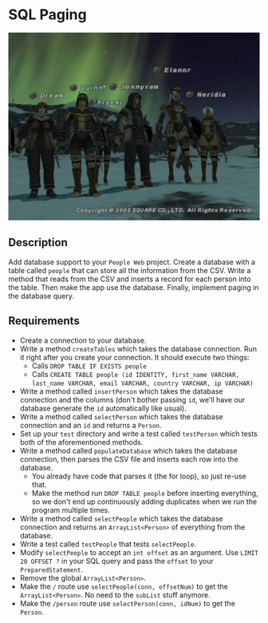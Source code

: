 # SQL Paging

[![screenshot](screenshot.jpg)](http://xeubie.tripod.com/ff11jpn/)

## Description

Add database support to your `People Web` project. Create a database with a table called `people` that can store all the information from the CSV. Write a method that reads from the CSV and inserts a record for each person into the table. Then make the app use the database. Finally, implement paging in the database query.

## Requirements

* Create a connection to your database.
* Write a method `createTables` which takes the database connection. Run it right after you create your connection. It should execute two things:
  * Calls `DROP TABLE IF EXISTS people`
  * Calls `CREATE TABLE people (id IDENTITY, first_name VARCHAR, last_name VARCHAR, email VARCHAR, country VARCHAR, ip VARCHAR)`
* Write a method called `insertPerson` which takes the database connection and the columns (don't bother passing `id`, we'll have our database generate the `id` automatically like usual).
* Write a method called `selectPerson` which takes the database connection and an `id` and returns a `Person`.
* Set up your `test` directory and write a test called `testPerson` which tests both of the aforementioned methods.
* Write a method called `populateDatabase` which takes the database connection, then parses the CSV file and inserts each row into the database.
  * You already have code that parses it (the for loop), so just re-use that.
  * Make the method run `DROP TABLE people` before inserting everything, so we don't end up continuously adding duplicates when we run the program multiple times.
* Write a method called `selectPeople` which takes the database connection and returns an `ArrayList<Person>` of everything from the database.
* Write a test called `testPeople` that tests `selectPeople`.
* Modify `selectPeople` to accept an `int offset` as an argument. Use `LIMIT 20 OFFSET ?` in your SQL query and pass the `offset` to your `PreparedStatement`.
* Remove the global `ArrayList<Person>`.
* Make the `/` route use `selectPeople(conn, offsetNum)` to get the `ArrayList<Person>`. No need to the `subList` stuff anymore.
* Make the `/person` route use `selectPerson(conn, idNum)` to get the `Person`.
